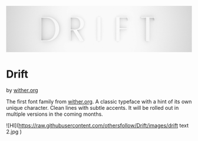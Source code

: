 ![HI](https://raw.githubusercontent.com/othersfollow/Drift/master/images/drift-thin.jpg)

# Drift

by <a href="www.wither.org">wither.org</a>

The first font family from <a href="www.wither.org">wither.org</a>.  A classic typeface with a hint of its own unique character.  Clean lines with subtle accents.  It will be rolled out in multiple versions in the coming months.

![HI](https://raw.githubusercontent.com/othersfollow/Drift/images/drift text 2.jpg )

